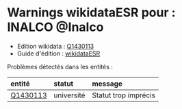 Warnings wikidataESR pour : INALCO @Inalco
================

- Edition wikidata : [Q1430113](https://www.wikidata.org/wiki/Q1430113)
- Guide d'édition : [wikidataESR](https://github.com/cpesr/wikidataESR/)



Problèmes détectés dans les entités :

|entité                                             |statut     |message              |
|:--------------------------------------------------|:----------|:--------------------|
|[Q1430113](https://www.wikidata.org/wiki/Q1430113) |université |Statut trop imprécis |
